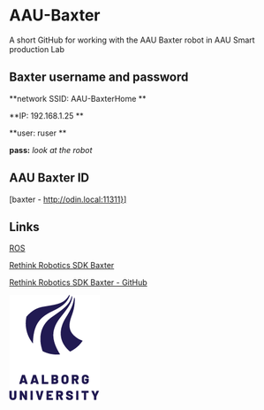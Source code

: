 # AAU-Baxter

A short GitHub for working with the AAU Baxter robot in AAU Smart production Lab


## Baxter username and password
**network SSID: AAU-BaxterHome **

**IP: 192.168.1.25 **

**user: ruser **

**pass:** *look at the robot* 

## AAU Baxter ID
[baxter - http://odin.local:11311}]

## Links
[ROS](https://www.ros.org/)

[Rethink Robotics SDK Baxter](https://sdk.rethinkrobotics.com/wiki/Home)

[Rethink Robotics SDK Baxter - GitHub](https://github.com/RethinkRobotics/baxter)
 
![AAU logo](https://github.com/glinvad/AAU-Baxter/blob/main/Pic/AAUlogo.png)